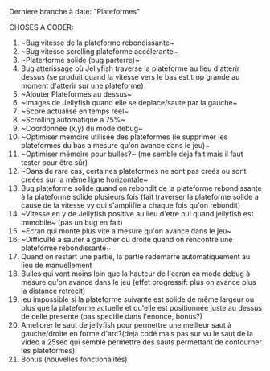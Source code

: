 Derniere branche à date: "Plateformes"

CHOSES A CODER:

1) ~Bug vitesse de la plateforme rebondissante~ 
2) ~Bug vitesse scrolling plateforme accélerante~ 
3) ~Platerforme solide (bug parterre)~ 
4) Bug atterissage où Jellyfish traverse la plateforme au lieu d'atterir dessus (se produit quand la vitesse vers le bas est trop grande au moment d'atterir sur une plateforme)
5) ~Ajouter Plateformes au dessus~ 
6) ~Images de Jellyfish quand elle se deplace/saute par la gauche~ 
7) ~Score actualisé en temps réel~ 
8) ~Scrolling automatique a 75%~
9) ~Coordonnée (x,y) du mode debug~ 
10) ~Optimiser memoire utilisée des plateformes (ie supprimer les plateformes du bas a mesure qu'on avance dans le jeu)~
11) ~Optimiser mémoire pour bulles?~ (me semble deja fait mais il faut tester pour être sûr)
12) ~Dans de rare cas, certaines plateformes ne sont pas creés ou sont creées sur la même ligne horizontale~
13) Bug plateforme solide quand on rebondit de la plateforme rebondissante à la plateforme solide plusieurs fois (fait traverser la plateforme solide a cause de la vitesse vy qui s'amplifie a chaque fois qu'on rebondit)
14) ~Vitesse en y de Jellyfish positive au lieu d'etre nul quand jellyfish est immobile~ (pas un bug en fait)
15) ~Ecran qui monte plus vite a mesure qu'on avance dans le jeu~
16) ~Difficulté à sauter a gaucher ou droite quand on rencontre une plateforme rebondissante~
17) Quand on restart une partie, la partie redemarre automatiquement au lieu de manuellement
18) Bulles qui vont moins loin que la hauteur de l'ecran en mode debug à mesure qu'on avance dans le jeu (effet progressif: plus on avance plus la distance retrecit) 
19) jeu impossible si la plateforme suivante est solide de même largeur ou plus que la plateforme actuelle et qu'elle est positionnée juste au dessus de celle presente (pas specifie dans l'enonce, bonus?)
20) Ameliorer le saut de jellyfish pour permettre une meilleur saut à gauche/droite en forme d'arc?(deja codé mais pas sur vu le saut de la video a 25sec qui semble permettre des sauts permettant de contourner les plateformes)
21) Bonus (nouvelles fonctionalités)


